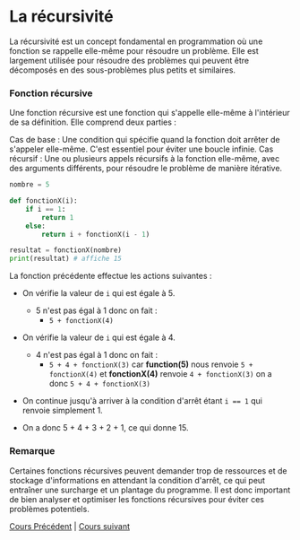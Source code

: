 # La récursivité

La récursivité est un concept fondamental en programmation où une fonction se rappelle elle-même pour résoudre un problème. Elle est largement utilisée pour résoudre des problèmes qui peuvent être décomposés en des sous-problèmes plus petits et similaires.

### Fonction récursive
Une fonction récursive est une fonction qui s'appelle elle-même à l'intérieur de sa définition. Elle comprend deux parties :

Cas de base : Une condition qui spécifie quand la fonction doit arrêter de s'appeler elle-même. C'est essentiel pour éviter une boucle infinie.
Cas récursif : Une ou plusieurs appels récursifs à la fonction elle-même, avec des arguments différents, pour résoudre le problème de manière itérative.

```python
nombre = 5

def fonctionX(i):
    if i == 1:
        return 1
    else:
        return i + fonctionX(i - 1)

resultat = fonctionX(nombre)
print(resultat) # affiche 15
```

La fonction précédente effectue les actions suivantes :

- On vérifie la valeur de `i` qui est égale à 5.
  - 5 n'est pas égal à 1 donc on fait :
    - ``5 + fonctionX(4)``

- On vérifie la valeur de `i` qui est égale à 4.
  - 4 n'est pas égal à 1 donc on fait :
    - ``5 + 4 + fonctionX(3)`` car **function(5)** nous renvoie `5 + fonctionX(4)` et **fonctionX(4)** renvoie `4 + fonctionX(3)` on a donc `5 + 4 + fonctionX(3)`

- On continue jusqu'à arriver à la condition d'arrêt étant `i == 1` qui renvoie simplement 1.

- On a donc 5 + 4 + 3 + 2 + 1, ce qui donne 15.

### Remarque 

Certaines fonctions récursives peuvent demander trop de ressources et de stockage d'informations en attendant la condition d'arrêt, ce qui peut entraîner une surcharge et un plantage du programme. Il est donc important de bien analyser et optimiser les fonctions récursives pour éviter ces problèmes potentiels.

[Cours Précédent](../Cours/11_Les%20Boucles.md) | 
[Cours suivant](../Cours/12_La%20récursivité.md)